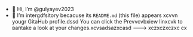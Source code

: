 - 👋 Hi, I’m @gulyayev2023
- 👀 I’m intergdfsitory becacuse its `README.md` (this file) appears xcvvn yougr GitаHub profile.dssd
You can click the Prevvcvbxiew linxcvk to вапtake a look at your changes.xcvsadsazxcasd
--->
xczxczxczxc
cx
